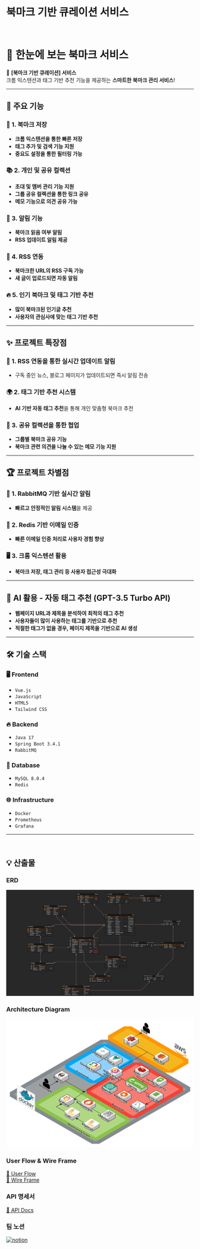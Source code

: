 # **북마크 기반 큐레이션 서비스**   

<br>

# 📌 한눈에 보는 북마크 서비스  
🚀 **[북마크 기반 큐레이션] 서비스**  
크롬 익스텐션과 태그 기반 추천 기능을 제공하는 **스마트한 북마크 관리 서비스**!  

---

## 🌟 주요 기능
### 🔖 1. 북마크 저장
- **크롬 익스텐션을 통한 빠른 저장**  
- **태그 추가 및 검색 기능 지원**  
- **중요도 설정을 통한 필터링 가능**  

### 📚 2. 개인 및 공유 컬렉션
- **초대 및 멤버 관리 기능 지원**  
- **그룹 공유 컬렉션을 통한 링크 공유**  
- **메모 기능으로 의견 공유 가능**  

### 🔔 3. 알림 기능
- **북마크 읽음 여부 알림**  
- **RSS 업데이트 알림 제공**  

### 📢 4. RSS 연동
- **북마크한 URL의 RSS 구독 가능**  
- **새 글이 업로드되면 자동 알림**  

### 🔥 5. 인기 북마크 및 태그 기반 추천
- **많이 북마크된 인기글 추천**  
- **사용자의 관심사에 맞는 태그 기반 추천**  

---

## ✨ 프로젝트 특장점
### 📡 1. RSS 연동을 통한 실시간 업데이트 알림
- 구독 중인 뉴스, 블로그 페이지가 업데이트되면 즉시 알림 전송  

### 🌍 2. 태그 기반 추천 시스템
- **AI 기반 자동 태그 추천**을 통해 개인 맞춤형 북마크 추천  

### 👥 3. 공유 컬렉션을 통한 협업
- **그룹별 북마크 공유 기능**  
- **북마크 관련 의견을 나눌 수 있는 메모 기능 지원**  

---

## 🏆 프로젝트 차별점
### 🚀 1. RabbitMQ 기반 실시간 알림
- **빠르고 안정적인 알림 시스템**을 제공  

### 🔑 2. Redis 기반 이메일 인증
- **빠른 이메일 인증 처리로 사용자 경험 향상**  

### 🖥 3. 크롬 익스텐션 활용
- **북마크 저장, 태그 관리 등 사용자 접근성 극대화**  

---

## 🤖 AI 활용 - 자동 태그 추천 (GPT-3.5 Turbo API)
- **웹페이지 URL과 제목을 분석하여 최적의 태그 추천**  
- **사용자들이 많이 사용하는 태그를 기반으로 추천**  
- **적절한 태그가 없을 경우, 페이지 제목을 기반으로 AI 생성**  

---

## 🛠 기술 스택
### 🖥 Frontend
- `Vue.js`
- `JavaScript`
- `HTML5`
- `Tailwind CSS`

### 🔥 Backend
- `Java 17`
- `Spring Boot 3.4.1`
- `RabbitMQ`

### 💾 Database
- `MySQL 8.0.4`
- `Redis`

### 🌐 Infrastructure
- `Docker`
- `Prometheus`
- `Grafana`

---

<br>

## 💡 산출물 

### ERD
![ERD](image/ERD.png)

### Architecture Diagram
![설명 텍스트](image/Web%20App%20Reference%20Architecture%20%285%29.png)



### User Flow & Wire Frame
[🔗 User Flow](https://www.figma.com/board/Ce1fyDbZh7lUdKMhZG1E4r/A208---FlowChart?node-id=0-1&p=f&t=gaoDUj24KI55Ow2o-0)
<br>
[🔗 Wire Frame](https://www.figma.com/design/uAl2EqrRoCL7BtRWtmnprv/A208---WireFrame?node-id=0-1&t=VfCv9iurRQE2e5lK-1)

### API 명세서
[🔗 API Docs](https://eenzzi.notion.site/API-17a45cc04c9d80e4accef604699f301b?pvs=4)

### 팀 노션
<a href="https://eenzzi.notion.site/PJT-17445cc04c9d80e48ec5feefdaf49286?pvs=4"><img alt="notion" src ="https://img.shields.io/badge/notion-skyblue.svg?&style=for-the-badge&logo=notion&logoColor=black"/></a>

<br>


 
